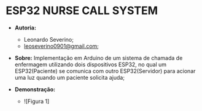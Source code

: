 # ESP32 NURSE CALL SYSTEM
- **Autoria:**
  - Leonardo Severino;
  - leoseverino0901@gmail.com;

- **Sobre:**
  Implementação em Arduino de um sistema de chamada de enfermagem utilizando dois dispositivos ESP32, no qual um ESP32(Paciente) se comunica com outro ESP32(Servidor) para acionar uma luz quando um paciente solicita ajuda;

- **Demonstração:**
  - ![Figura 1]

